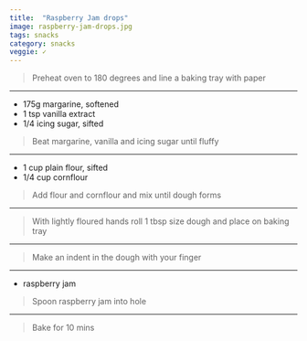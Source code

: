 ```yaml
---
title:  "Raspberry Jam drops"
image: raspberry-jam-drops.jpg
tags: snacks
category: snacks
veggie: ✓
---
```






> Preheat oven to 180 degrees and line a baking tray with paper

---

* 175g margarine, softened
* 1 tsp vanilla extract
* 1/4 icing sugar, sifted

> Beat margarine, vanilla and icing sugar until fluffy

---

* 1 cup plain flour, sifted 
* 1/4 cup cornflour

> Add flour and cornflour and mix until dough forms

---

> With lightly floured hands roll 1 tbsp size dough and place on baking tray

---

> Make an indent in the dough with your finger

---

* raspberry jam 

> Spoon raspberry jam into hole

---

> Bake for 10 mins

